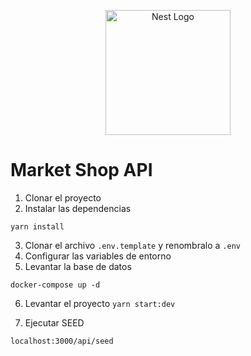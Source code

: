<p align="center">
  <a href="http://nestjs.com/" target="blank"><img src="https://nestjs.com/img/logo-small.svg" width="200" alt="Nest Logo" /></a>
</p>

[circleci-image]: https://img.shields.io/circleci/build/github/nestjs/nest/master?token=abc123def456
[circleci-url]: https://circleci.com/gh/nestjs/nest

# Market Shop API

1. Clonar el proyecto
2. Instalar las dependencias
```
yarn install
```
3. Clonar el archivo ```.env.template``` y renombralo a ```.env```
4. Configurar las variables de entorno
5. Levantar la base de datos
```
docker-compose up -d
```

6. Levantar el proyecto ```yarn start:dev```

7. Ejecutar SEED
```
localhost:3000/api/seed
```

